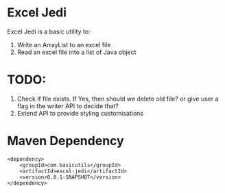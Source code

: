 # Excel Jedi
Excel Jedi is a basic utility to:
1. Write an ArrayList to an excel file
1. Read an excel file into a list of Java object

# TODO:
1. Check if file exists. If Yes, then should we delete old file? or give user a flag in the writer API to decide that?
1. Extend API to provide styling customisations


# Maven Dependency
```
<dependency>
	<groupId>com.basicutils</groupId>
	<artifactId>excel-jedi</artifactId>
	<version>0.0.1-SNAPSHOT</version>
</dependency>
```